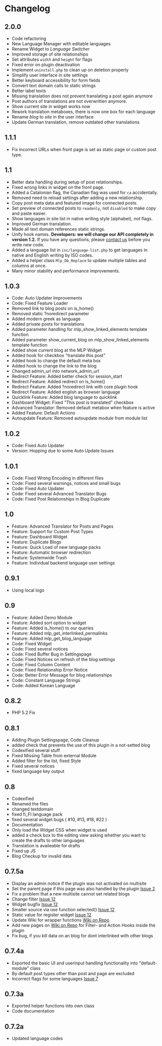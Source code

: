 # Changelog

## 2.0.0

- Code refactoring
- New Language Manager with editable languages
- Rename Widget to *Language Switcher*
- Improved storage of site relationships
- Set attributes `width` and `height` for flags
- Fixed error on plugin deactivation
- Implement `uninstall.php` to clean up on deletion properly
- Simplify user interface in site settings
- Better keyboard accessibility for form fields
- Convert text domain calls to static strings
- Better label texts
- Missing translation does not prevent translating a post again anymore
- Post authors of translations are not overwritten anymore.
- Show current site in widget works now
- Rework translation metaboxes, there is now one box for each language
- Rename *blog* to *site* in the user interface
- Update German translation, remove outdated other translations


## 1.1.1

- Fix incorrect URLs when front page is set as static page or custom post type.


## 1.1

- Better data handling during setup of post relationships.
- Fixed wrong links in widget on the front page.
- Added a Catalonian flag, the Canadian flag was used for `ca` accidentally.
- Removed need to reload settings after adding a new relationship.
- Copy post meta data and featured image for connected posts.
- Set preview of connected posts to `readonly`, not `disabled` to make copy and paste easier.
- Show languages in site list in native writing style (alphabet), not flags.
- Improved German translation.
- Made all text domain references static strings.
- Unify hook names. **Developers: we will change our API completely in version 1.2.** If you have
  any questions, please [contact us](http://marketpress.com/contact/) before you write new code.
- Added a language list in `inc/language-list.php` to get languages in native and English writing by ISO codes.
- Added a helper class `Mlp_Db_Replace` to update multiple tables and columns at once.
- Many minor stability and performance improvements.


## 1.0.3

 - Code: Auto Updater Improvements
 - Code: Fixed Feature Loader
 - Removed link to blog posts on is_home()
 - Removed static ?noredirect parameter
 - Added modern greek as language
 - Added private posts for translations
 - Added parameter handling for mlp_show_linked_elements template function
 - Added parameter show_current_blog on mlp_show_linked_elements template function
 - Added show current blog at the MLP Widget
 - Added hook for checkbox "translate this post"
 - Added hook to change the default meta box
 - Added hook to change the link to the blog
 - Changed admin_url into network_admin_url
 - Redirect Feature: Added better check for session_start
 - Redirect Feature: Added redirect on is_home()
 - Redirect Feature: Added ?noredirect link with core plugin hook
 - Redirect Feature: Added english as browser language
 - Quicklink Feature: Added blog language to quicklink
 - Dashboard Widget: Fixed "This post is translated" checkbox
 - Advanced Translator: Removed default metabox when  feature is active
 - Added Feature: Default Actions
 - Autoupdate Feature: Removed autoupdate module from module list


## 1.0.2

 - Code: Fixed Auto Updater
 - Version: Hopping due to some Auto Update Issues


## 1.0.1

 - Code: Fixed Wrong Encoding in different files
 - Code: Fixed several warnings, notices and small bugs
 - Code: Fixed Auto Updater
 - Code: Fixed several Advanced Translator Bugs
 - Code: Fixed Post Relationships in Blog Duplicate


## 1.0

 - Feature: Advanced Translator for Posts and Pages
 - Feature: Support for Custom Post Types
 - Feature: Dashboard Widget
 - Feature: Duplicate Blogs
 - Feature: Quick Load of new language packs
 - Feature: Automatic browser redirection
 - Feature: Systemwide Trash
 - Feature: Individual backend language user settings


## 0.9.1

 - Using local logo


## 0.9

 - Feature: Added Demo Module
 - Feature: Added sort option to widget
 - Feature: Added is_home() to our queries
 - Feature: Added mlp_get_interlinked_permalinks
 - Feature: Added mlp_get_blog_language
 - Code: Fixed Widget
 - Code: Fixed several notices
 - Code: Fixed Buffer Bug in Settingspage
 - Code: Fixed Notices on refresh of the blog settings
 - Code: Fixed Column Content
 - Code: Fixed Relationship Error Notice
 - Code: Better Error Message for blog relationships
 - Code: Constant Language Strings
 - Code: Added Korean Language


## 0.8.2

 - PHP 5.2 Fix


## 0.8.1

 - Adding Plugin Settingspage, Code Cleanup
 - added check that prevents the use of this plugin in a not-setted blog
 - Codexified several stuff
 - Fixed Missing Table from external Module
 - Added filter for the list, fixed Style
 - Fixed several notices
 - fixed language key output


## 0.8

 - Codexified
 - Renamed the files
 - changed textdomain
 - fixed fi_FI language pack
 - fixed several widget bugs ( #10, #13, #18, #22 )
 - Documentation
 - Only load the Widget CSS when widget is used
 - added a check box to the editing view asking whether you want to create the drafts to other languages
 - Translation is availeable for drafts
 - Fixed up JS
 - Blog Checkup for invalid data


## 0.7.5a

 - Display an admin notice if the plugin was not activated on multisite
 - Set the parent page if this page was also handled by the plugin [Issue 2](https://github.com/inpsyde/multilingual-press/issues/2)
 - Fix a problem that a new multisite cannot set related blogs
 - Change filter [Issue 12](https://github.com/inpsyde/multilingual-press/issues/12)
 - Widget bugfix [Issue 12](https://github.com/inpsyde/multilingual-press/issues/12)
 - Smaller source via use function selected() [Issue 12](https://github.com/inpsyde/multilingual-press/issues/12)
 - Static value for register widget [Issue 12](https://github.com/inpsyde/multilingual-press/issues/12)
 - Update Wiki for wrapper functions [Wiki on Repo](https://github.com/inpsyde/multilingual-press/wiki)
 - Add new pages on [Wiki on Repo](https://github.com/inpsyde/multilingual-press/wiki) for Filter- and Action Hooks inside the plugin
 - Fix bug, if you kill data on an blog for dont interlinked with other blogs


## 0.7.4a

 - Exported the basic UI and userinput handling functionality into "default-module" class
 - By default post types other than post and page are excluded
 - Incorrect flags for some languages [Issue 7](https://github.com/inpsyde/multilingual-press/issues/7)


## 0.7.3a

 - Exported helper functions into own class
 - Code documentation


## 0.7.2a

 - Updated language codes